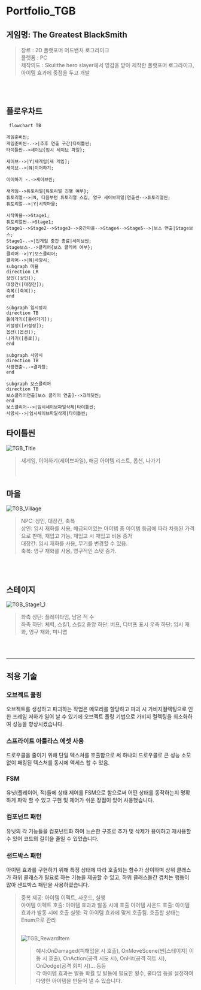 # Portfolio_TGB
## 게임명: The Greatest BlackSmith
>장르 : 2D 플랫포머 어드밴처 로그라이크  
>플랫폼 : PC   
>제작의도 : Skul:the hero slayer에서 영감을 받아 제작한 플랫포머 로그라이크, 아이템 효과에 중점을 두고 개발   

<br /><br />

## 플로우차트

```mermaid
 flowchart TB

게임준비씬;
게임준비씬-.->|추후 연출 구간|타이틀씬;
타이틀씬-->세이브{임시 세이브 파일};

세이브-->|Y|새게임[새 게임];
세이브-->|N|이어하기;

이어하기 -.->세이브씬;

새게임-->튜토리얼{튜토리얼 진행 여부};
튜토리얼-->|N, 다음부턴 튜토리얼 스킵, 영구 세이브파일|연출씬-->튜토리얼씬;
튜토리얼-->|Y|시작마을;

시작마을-->Stage1;
튜토리얼씬-->Stage1;
Stage1-->Stage2-->Stage3-->중간마을-->Stage4-->Stage5-->|보스 연출|Stage보스;
Stage1-.->|인게임 중간 종료|세이브씬;
Stage보스-.->클리어{보스 클리어 여부};
클리어-->|Y|보스클리어;
클리어-->|N|사망시;
subgraph 마을
direction LR
상인([상인]);
대장간([대장간]);
축복([축복]);
end

subgraph 일시정지
direction TB
돌아가기([돌아가기]);
키설정([키설정]);
옵션([옵션]);
나가기([종료]);
end

subgraph 사망시
direction TB
사망연출-.->결과창;
end

subgraph 보스클리어
direction TB
보스클리어연출[보스 클리어 연출]-->크레딧씬;
end
보스클리어-->|임시세이브파일삭제|타이틀씬;
사망시-->|임시세이브파일삭제|타이틀씬;
```
## 타이틀씬
![TGB_Title](https://github.com/scom-01/TGB/assets/78716085/abb2be2b-864b-466b-a28f-8392af5d1a6a)
>새게임, 이어하기(세이브파일), 해금 아이템 리스트, 옵션, 나가기    
<br /><br />

## 마을    
![TGB_Village](https://github.com/scom-01/TGB/assets/78716085/1002ef15-af7f-4386-9be0-8045d7e0f496)
>NPC: 상인, 대장간, 축복   
>상인: 임시 재화를 사용, 해금되어있는 아이템 중 아이템 등급에 따라 차등된 가격으로 판매, 재입고 가능, 재입고 시 재입고 비용 증가   
>대장간: 임시 재화를 사용, 무기를 변경할 수 있음.   
>축복: 영구 재화를 사용, 영구적인 스탯 증가.

<br /><br />

## 스테이지
![TGB_Stage1_1](https://github.com/scom-01/TGB/assets/78716085/f6d11084-c0d1-44ce-8f60-70162445fbe4)
>좌측 상단: 플레이타임, 남은 적 수   
>좌측 하단: 체력, 스킬1, 스킬2
>중앙 하단: 버프, 디버프 표시
>우측 하단: 임시 재화, 영구 재화, 미니맵

<br /><br />

* * *
## 적용 기술

### 오브젝트 풀링   
오브젝트를 생성하고 파괴하는 작업은 메모리를 할당하고 파괴 시 가비지컬렉팅으로 인한 프레임 저하가 일어 날 수 있기에 오브젝트 풀링 기법으로 가비지 컬렉팅을 최소화하여 성능을 향상시켰습니다.   


### 스프라이트 아틀라스 에셋 사용   
드로우콜을 줄이기 위해 단일 텍스쳐를 호출함으로 써 하나의 드로우콜로 큰 성능 소모없이 패킹된 텍스쳐를 동시에 액세스 할 수 있음.   

### FSM   
유닛(플레이어, 적)들에 상태 제어를 FSM으로 함으로써 어떤 상태를 동작하는지 명확하게 파악 할 수 있고 구현 및 제어가 쉬운 장점이 있어 사용했습니다.   

### 컴포넌트 패턴   
유닛의 각 기능들을 컴포넌트화 하여 느슨한 구조로 추가 및 삭제가 용이하고 재사용할 수 있어 코드의 길이을 줄일 수 있었습니다.   

### 샌드박스 패턴
아이템 효과를 구현하기 위해 특정 상태에 따라 호출되는 함수가 상이하며 상위 클래스가 하위 클래스가 필요로 하는 기능을 제공할 수 있고, 하위 클래스들간 겹치는 행동이 많아 샌드박스 패턴을 사용하였습니다.
>중복 제공: 아이템 이펙트, 사운드, 실행   
>아이템 이펙트 호출: 아이템 효과과 발동 시에 호출 
>아이템 사운드 호출: 아이템 효과가 발동 시에 호출
>실행: 각 아이템 효과에 맞게 호출됨. 호출할 상태는 Enum으로 관리
><br /><br />
>
>![TGB_RewardItem](https://github.com/scom-01/TGB/assets/78716085/3bf6365c-dd10-4f0b-9e0b-f2414be30cfe)
>>예시:OnDamaged(피해입을 시 호출), OnMoveScene(씬[스테이지] 이동 시 호출), OnAction(공격 시도 시), OnHit(공격 히트 시), OnDodge(공격 회피 시)... 등등   
>>각 아이템 효과는 발동 확률 및 발동에 필요한 횟수, 쿨타임 등을 설정하여 다양한 아이템을 만들어 낼 수 있습니다.




